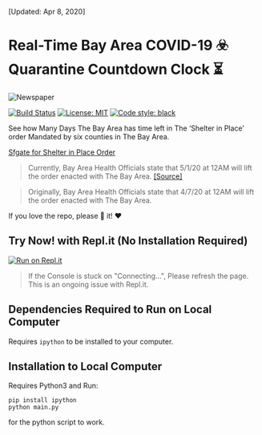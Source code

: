 
[Updated: Apr 8, 2020]
# Real-Time Bay Area COVID-19 ☣️ Quarantine Countdown Clock ⏳
![Newspaper](https://ca-times.brightspotcdn.com/dims4/default/c8a5b45/2147483647/strip/true/crop/4032x3024+0+0/resize/840x630!/quality/90/?url=https://california-times-brightspot.s3.amazonaws.com/b1/79/da1a579f4e1c9e1107f6813c6ad6/image-from-ios-2.jpg)

[![Build Status](https://travis-ci.com/KFChinese/Real-Time-Bay-Area-COVID-19-Quarantine-Countdown-Clock.svg?branch=master)](https://travis-ci.com/KFChinese/Real-Time-Bay-Area-COVID-19-Quarantine-Countdown-Clock)
[![License: MIT](https://img.shields.io/badge/License-MIT-blue.svg)](https://kfchinese.mit-license.org/)
<a href="https://github.com/psf/black"><img alt="Code style: black" src="https://img.shields.io/badge/code%20style-black-000000.svg"></a>

See how Many Days The Bay Area has time left in The ‘Shelter in Place’ order Mandated by six counties in The Bay Area.

[Sfgate for Shelter in Place Order](https://www.sfgate.com/bayarea/article/San-Francisco-Bay-Area-shelter-in-place-COVID-19-15135282.php)

>Currently, Bay Area Health Officials state that 5/1/20 at 12AM will lift the order enacted with The Bay Area.
[[Source]](https://abc7news.com/society/bay-area-shelter-in-place-order-to-be-extended-until-may-1/6063267/)

>Originally, Bay Area Health Officials state that 4/7/20 at 12AM will lift the order enacted with The Bay Area.

If you love the repo, please :star2: it!  :heart:

## Try Now! with Repl.it (No Installation Required)

[![Run on Repl.it](https://repl.it/badge/github/KFChinese/Hang-Emoji-with-Python)](https://real-time-bay-area-covid-19-quarantine-clock.kfchinese.repl.run/)
> If the Console is stuck on "Connecting...", Please refresh the page. This is an ongoing issue with Repl.it.

## Dependencies Required to Run on Local Computer
Requires `ipython` to be installed to your computer.

## Installation to Local Computer
Requires Python3 
and 
Run:

    pip install ipython
    python main.py
    
    
 for the python script to work.

